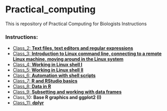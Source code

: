 # Practical_computing
This is repository of Practical Computing for Biologists Instructions  

### Instructions:  
* [Class_2: **Text files, text editors and regular expressions**](https://github.com/wbabik/Practical_computing/blob/main/Class_2/Class_2.md)  
* [Class_3: **Introduction to Linux command line, connecting to a remote Linux machine, moving around in the Linux system**](https://github.com/wbabik/Practical_computing/blob/main/Class_3/Class3.md)
* [Class_4: **Working in Linux shell I**](https://github.com/wbabik/Practical_computing/blob/main/Class_4/Class_4.md)
* [Class_5: **Working in Linux shell II**](https://github.com/wbabik/Practical_computing/blob/main/Class_5/Class_5.md) 
* [Class_6: **Automation with shell scripts**](https://github.com/wbabik/Practical_computing/blob/main/Class_6/Class_6.md)
* [Class_7: **R and RStudio basics**](https://github.com/wbabik/Practical_computing/blob/main/Class_7/Class_7.md)
* [Class_8: **Data in R**](https://github.com/wbabik/Practical_computing/blob/main/Class_8/Class_8.md)
* [Class_9: **Subsetting and working with data frames**](https://github.com/wbabik/Practical_computing/blob/main/Class_9/Class_9.md)
* Class_10: **Base R graphics and ggplot2 (I)**
* [Class_11: **dplyr**](https://github.com/wbabik/Practical_computing/blob/main/Class_11/Class_11.md)

